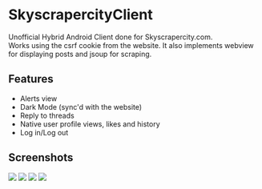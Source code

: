 # SkyscrapercityClient
Unofficial Hybrid Android Client done for Skyscrapercity.com.<br>
Works using the csrf cookie from the website.
It also implements webview for displaying posts and jsoup for scraping.
## Features
<ul>
  <li>Alerts view</li>
  <li>Dark Mode (sync'd with the website)</li>
  <li>Reply to threads</li>
  <li>Native user profile views, likes and history</li>
  <li>Log in/Log out</li>
</ul>

## Screenshots
<img src="https://i.imgur.com/vZqFfqm.jpg"></img>
<img src="https://i.imgur.com/8fRr2fD.jpg"></img>
<img src="https://i.imgur.com/0d30VEX.jpg"></img>
<img src="https://i.imgur.com/DwkG5JW.jpg"></img>
